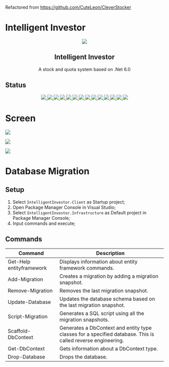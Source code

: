 Refactored from https://github.com/CuteLeon/CleverStocker

# Intelligent Investor

<p align="center">
   <img src="https://raw.github.com/CuteLeon/IntelligentInvestor/master/Documents/IntelligentInvestor.png" align="center"/>
   <h2 align="center">Intelligent Investor</h2>
   <p align="center">A stock and quota system based on .Net 6.0</p>
</p>

## Status

<p align="center">
   <a href="https://github.com/CuteLeon/IntelligentInvestor/actions/workflows/dotnet-core.yml">
      <img border="0" src="https://github.com/CuteLeon/IntelligentInvestor/workflows/.Net%20Build/badge.svg" />
   </a>
   <a href="https://github.com/CuteLeon/IntelligentInvestor/blob/master/LICENSE">
      <img border="0" src="https://img.shields.io/github/license/CuteLeon/IntelligentInvestor" />
   </a>
   <a href="https://github.com/CuteLeon/IntelligentInvestor/search?l=c%23">
      <img border="0" src="https://img.shields.io/github/languages/top/CuteLeon/IntelligentInvestor" />
   </a>
   <a href="https://github.com/CuteLeon/IntelligentInvestor/archive/refs/heads/master.zip">
      <img border="0" src="https://img.shields.io/github/repo-size/CuteLeon/IntelligentInvestor" />
   </a>
   <a href="https://github.com/CuteLeon/IntelligentInvestor/issues?q=is%3Aopen+is%3Aissue">
      <img border="0" src="https://img.shields.io/github/issues/CuteLeon/IntelligentInvestor" />
   </a>
   <a href="https://github.com/CuteLeon/IntelligentInvestor/network/members">
      <img border="0" src="https://img.shields.io/github/forks/CuteLeon/IntelligentInvestor" />
   </a>
   <a href="https://github.com/CuteLeon/IntelligentInvestor/stargazers">
      <img border="0" src="https://img.shields.io/github/stars/CuteLeon/IntelligentInvestor" />
   </a>
   <a href="https://github.com/CuteLeon/IntelligentInvestor/watchers">
      <img border="0" src="https://img.shields.io/github/watchers/CuteLeon/IntelligentInvestor" />
   </a>
   <a href="https://github.com/CuteLeon/IntelligentInvestor/releases">
      <img border="0" src="https://img.shields.io/github/v/release/CuteLeon/IntelligentInvestor?include_prereleases" />
   </a>
   <a href="https://github.com/CuteLeon/IntelligentInvestor/releases">
      <img border="0" src="https://img.shields.io/github/release-date-pre/CuteLeon/IntelligentInvestor" />
   </a>
   <a href="https://github.com/CuteLeon/IntelligentInvestor/archive/refs/heads/master.zip">
      <img border="0" src="https://img.shields.io/github/downloads/CuteLeon/IntelligentInvestor/total" />
   </a>
   <a href="https://github.com/CuteLeon/IntelligentInvestor/tags">
      <img border="0" src="https://img.shields.io/github/v/tag/CuteLeon/IntelligentInvestor" />
   </a>
   <a href="https://github.com/CuteLeon/IntelligentInvestor/releases">
      <img border="0" src="https://img.shields.io/github/commits-since/CuteLeon/IntelligentInvestor/latest/master?include_prereleases" />
   </a>
   <a href="https://github.com/CuteLeon/IntelligentInvestor/commits/master">
      <img border="0" src="https://img.shields.io/github/last-commit/CuteLeon/IntelligentInvestor/master" />
   </a>
</p>

# Screen

![](https://raw.github.com/CuteLeon/IntelligentInvestor/master/Documents/Screen_1.jpg)

![](https://raw.github.com/CuteLeon/IntelligentInvestor/master/Documents/Screen_2.jpg)

![](https://raw.github.com/CuteLeon/IntelligentInvestor/master/Documents/Screen_3.jpg)

# Database Migration

## Setup

1. Select `IntelligentInvestor.Client` as Startup project;
2. Open Package Manager Console in Visual Studio;
3. Select `IntelligentInvestor.Infrastructure` as Default project in Package Manager Console;
4. Input commands and execute;

## Commands

| Command                  | Description                                                                                                 |
| ------------------------ | ----------------------------------------------------------------------------------------------------------- |
| Get-Help entityframework | Displays information about entity framework commands.                                                       |
| Add-Migration            | Creates a migration by adding a migration snapshot.                                                         |
| Remove-Migration         | Removes the last migration snapshot.                                                                        |
| Update-Database          | Updates the database schema based on the last migration snapshot.                                           |
| Script-Migration         | Generates a SQL script using all the migration snapshots.                                                   |
| Scaffold-DbContext       | Generates a DbContext and entity type classes for a specified database. This is called reverse engineering. |
| Get-DbContext            | Gets information about a DbContext type.                                                                    |
| Drop-Database            | Drops the database.                                                                                         |
